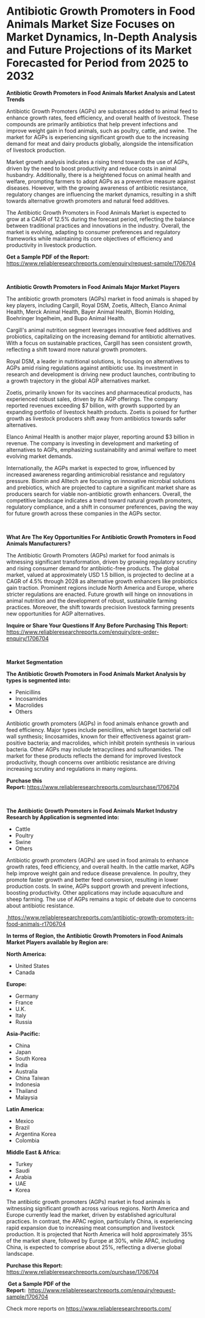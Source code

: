 <p><h1>Antibiotic Growth Promoters in Food Animals Market Size Focuses on Market Dynamics, In-Depth Analysis and Future Projections of its Market Forecasted for Period from 2025 to 2032</h1></p><p><strong>Antibiotic Growth Promoters in Food Animals Market Analysis and Latest Trends</strong></p>
<p><p>Antibiotic Growth Promoters (AGPs) are substances added to animal feed to enhance growth rates, feed efficiency, and overall health of livestock. These compounds are primarily antibiotics that help prevent infections and improve weight gain in food animals, such as poultry, cattle, and swine. The market for AGPs is experiencing significant growth due to the increasing demand for meat and dairy products globally, alongside the intensification of livestock production.</p><p>Market growth analysis indicates a rising trend towards the use of AGPs, driven by the need to boost productivity and reduce costs in animal husbandry. Additionally, there is a heightened focus on animal health and welfare, prompting farmers to adopt AGPs as a preventive measure against diseases. However, with the growing awareness of antibiotic resistance, regulatory changes are influencing the market dynamics, resulting in a shift towards alternative growth promoters and natural feed additives.</p><p>The Antibiotic Growth Promoters in Food Animals Market is expected to grow at a CAGR of 12.5% during the forecast period, reflecting the balance between traditional practices and innovations in the industry. Overall, the market is evolving, adapting to consumer preferences and regulatory frameworks while maintaining its core objectives of efficiency and productivity in livestock production.</p></p>
<p><strong>Get a Sample PDF of the Report:&nbsp;</strong> <a href="https://www.reliableresearchreports.com/enquiry/request-sample/1706704?utm_campaign=2296&utm_medium=2&utm_source=Github&utm_content=ia&utm_term=01042025&utm_id=antibiotic-growth-promoters-in-food-animals">https://www.reliableresearchreports.com/enquiry/request-sample/1706704</a></p>
<p>&nbsp;</p>
<p><strong>Antibiotic Growth Promoters in Food Animals Major Market Players</strong></p>
<p><p>The antibiotic growth promoters (AGPs) market in food animals is shaped by key players, including Cargill, Royal DSM, Zoetis, Alltech, Elanco Animal Health, Merck Animal Health, Bayer Animal Health, Biomin Holding, Boehringer Ingelheim, and Bupo Animal Health. </p><p>Cargill's animal nutrition segment leverages innovative feed additives and probiotics, capitalizing on the increasing demand for antibiotic alternatives. With a focus on sustainable practices, Cargill has seen consistent growth, reflecting a shift toward more natural growth promoters. </p><p>Royal DSM, a leader in nutritional solutions, is focusing on alternatives to AGPs amid rising regulations against antibiotic use. Its investment in research and development is driving new product launches, contributing to a growth trajectory in the global AGP alternatives market.</p><p>Zoetis, primarily known for its vaccines and pharmaceutical products, has experienced robust sales, driven by its AGP offerings. The company reported revenues exceeding $7 billion, with growth supported by an expanding portfolio of livestock health products. Zoetis is poised for further growth as livestock producers shift away from antibiotics towards safer alternatives.</p><p>Elanco Animal Health is another major player, reporting around $3 billion in revenue. The company is investing in development and marketing of alternatives to AGPs, emphasizing sustainability and animal welfare to meet evolving market demands.</p><p>Internationally, the AGPs market is expected to grow, influenced by increased awareness regarding antimicrobial resistance and regulatory pressure. Biomin and Alltech are focusing on innovative microbial solutions and prebiotics, which are projected to capture a significant market share as producers search for viable non-antibiotic growth enhancers. Overall, the competitive landscape indicates a trend toward natural growth promoters, regulatory compliance, and a shift in consumer preferences, paving the way for future growth across these companies in the AGPs sector.</p></p>
<p>&nbsp;</p>
<p><strong>What Are The Key Opportunities For Antibiotic Growth Promoters in Food Animals Manufacturers?</strong></p>
<p><p>The Antibiotic Growth Promoters (AGPs) market for food animals is witnessing significant transformation, driven by growing regulatory scrutiny and rising consumer demand for antibiotic-free products. The global market, valued at approximately USD 1.5 billion, is projected to decline at a CAGR of 4.5% through 2028 as alternative growth enhancers like probiotics gain traction. Prominent regions include North America and Europe, where stricter regulations are enacted. Future growth will hinge on innovations in animal nutrition and the development of robust, sustainable farming practices. Moreover, the shift towards precision livestock farming presents new opportunities for AGP alternatives.</p></p>
<p><strong>Inquire or Share Your Questions If Any Before Purchasing This Report:</strong> <a href="https://www.reliableresearchreports.com/enquiry/pre-order-enquiry/1706704?utm_campaign=2296&utm_medium=2&utm_source=Github&utm_content=ia&utm_term=01042025&utm_id=antibiotic-growth-promoters-in-food-animals">https://www.reliableresearchreports.com/enquiry/pre-order-enquiry/1706704</a></p>
<p>&nbsp;</p>
<p><strong>Market Segmentation</strong></p>
<p><strong>The Antibiotic Growth Promoters in Food Animals Market Analysis by types is segmented into:</strong></p>
<p><ul><li>Penicillins</li><li>Incosamides</li><li>Macrolides</li><li>Others</li></ul></p>
<p><p>Antibiotic growth promoters (AGPs) in food animals enhance growth and feed efficiency. Major types include penicillins, which target bacterial cell wall synthesis; lincosamides, known for their effectiveness against gram-positive bacteria; and macrolides, which inhibit protein synthesis in various bacteria. Other AGPs may include tetracyclines and sulfonamides. The market for these products reflects the demand for improved livestock productivity, though concerns over antibiotic resistance are driving increasing scrutiny and regulations in many regions.</p></p>
<p><strong>Purchase this Report:&nbsp;</strong><a href="https://www.reliableresearchreports.com/purchase/1706704?utm_campaign=2296&utm_medium=2&utm_source=Github&utm_content=ia&utm_term=01042025&utm_id=antibiotic-growth-promoters-in-food-animals">https://www.reliableresearchreports.com/purchase/1706704</a></p>
<p>&nbsp;</p>
<p><strong>The Antibiotic Growth Promoters in Food Animals Market Industry Research by Application is segmented into:</strong></p>
<p><ul><li>Cattle</li><li>Poultry</li><li>Swine</li><li>Others</li></ul></p>
<p><p>Antibiotic growth promoters (AGPs) are used in food animals to enhance growth rates, feed efficiency, and overall health. In the cattle market, AGPs help improve weight gain and reduce disease prevalence. In poultry, they promote faster growth and better feed conversion, resulting in lower production costs. In swine, AGPs support growth and prevent infections, boosting productivity. Other applications may include aquaculture and sheep farming. The use of AGPs remains a topic of debate due to concerns about antibiotic resistance.</p></p>
<p><a href="https://www.reliableresearchreports.com/antibiotic-growth-promoters-in-food-animals-r1706704?utm_campaign=2296&utm_medium=2&utm_source=Github&utm_content=ia&utm_term=01042025&utm_id=antibiotic-growth-promoters-in-food-animals">&nbsp;https://www.reliableresearchreports.com/antibiotic-growth-promoters-in-food-animals-r1706704</a></p>
<p><strong>In terms of Region, the Antibiotic Growth Promoters in Food Animals Market Players available by Region are:</strong></p>
<p>
    <p> <strong> North America: </strong>
        <ul>
            <li>United States</li>
            <li>Canada</li>
        </ul>
        </p> 
    <p> <strong> Europe: </strong>
        <ul>
            <li>Germany</li>
            <li>France</li>
            <li>U.K.</li>
            <li>Italy</li>
            <li>Russia</li>
        </ul>
        </p> 
    <p> <strong> Asia-Pacific: </strong>
        <ul>
            <li>China</li>
            <li>Japan</li>
            <li>South Korea</li>
            <li>India</li>
            <li>Australia</li>
            <li>China Taiwan</li>
            <li>Indonesia</li>
            <li>Thailand</li>
            <li>Malaysia</li>
        </ul>
        </p> 
    <p> <strong> Latin America: </strong>
        <ul>
            <li>Mexico</li>
            <li>Brazil</li>
            <li>Argentina Korea</li>
            <li>Colombia</li>
        </ul>
        </p> 
    <p> <strong> Middle East & Africa: </strong>
        <ul>
            <li>Turkey</li>
            <li>Saudi</li>
            <li>Arabia</li>
            <li>UAE</li>
            <li>Korea</li>
        </ul>
    </p>
    </p>
<p><p>The antibiotic growth promoters (AGPs) market in food animals is witnessing significant growth across various regions. North America and Europe currently lead the market, driven by established agricultural practices. In contrast, the APAC region, particularly China, is experiencing rapid expansion due to increasing meat consumption and livestock production. It is projected that North America will hold approximately 35% of the market share, followed by Europe at 30%, while APAC, including China, is expected to comprise about 25%, reflecting a diverse global landscape.</p></p>
<p><strong>Purchase this Report: </strong><a href="https://www.reliableresearchreports.com/purchase/1706704?utm_campaign=2296&utm_medium=2&utm_source=Github&utm_content=ia&utm_term=01042025&utm_id=antibiotic-growth-promoters-in-food-animals">https://www.reliableresearchreports.com/purchase/1706704</a></p>
<p>&nbsp;<strong>Get a Sample PDF of the Report:&nbsp;&nbsp;</strong><a href="https://www.reliableresearchreports.com/enquiry/request-sample/1706704?utm_campaign=2296&utm_medium=2&utm_source=Github&utm_content=ia&utm_term=01042025&utm_id=antibiotic-growth-promoters-in-food-animals">https://www.reliableresearchreports.com/enquiry/request-sample/1706704</a></p>
<p><strong></strong></p>
<p>Check more reports on <a href="https://www.reliableresearchreports.com/?utm_campaign=2296&utm_medium=2&utm_source=Github&utm_content=ia&utm_term=01042025&utm_id=antibiotic-growth-promoters-in-food-animals">https://www.reliableresearchreports.com/</a></p>